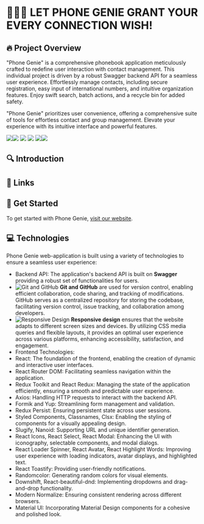 # 🧞‍♂️📱 LET PHONE GENIE GRANT YOUR EVERY CONNECTION WISH!

## :fire: Project Overview
   "Phone Genie" is a comprehensive phonebook application meticulously crafted to redefine user interaction with contact management. This individual project is driven by a robust Swagger backend API for a seamless user experience. Effortlessly manage contacts, including secure registration, easy input of international numbers, and intuitive organization features. Enjoy swift search, batch actions, and a recycle bin for added safety. 

   "Phone Genie" prioritizes user convenience, offering a comprehensive suite of tools for effortless contact and group management. Elevate your experience with its intuitive interface and powerful features.

   ![](https://img.shields.io/badge/Code-JavaScript-informational?style=flat&logo=JavaScript&color=F7DF1E)![](https://img.shields.io/badge/Code-HTML5-informational?style=flat&logo=HTML5&color=E34F26)
   ![](https://img.shields.io/badge/Style-CSS3-informational?style=flat&logo=CSS3&color=1572B6)
   ![](https://img.shields.io/badge/Tools-NPM-informational?style=flat&logo=NPM&color=CB3837)
   ![](https://img.shields.io/badge/Tools-Git-informational?style=flat&logo=Git&color=F05032)![](https://img.shields.io/badge/Tools-GitHub-informational?style=flat&logo=GitHub&color=181717)

## 🔍 Introduction

## 🔗 Links

## :rocket: Get Started

To get started with Phone Genie,
[visit our website](https://marynashavlak.github.io/phonebook/).

## :computer: Technologies

Phone Genie web-application is built using a variety of technologies to ensure a seamless
user experience:
- Backend API: The application's backend API is built on **Swagger**  providing a robust set of       functionalities for users.
- ![Git and GitHub](https://img.shields.io/badge/Git%20and%20GitHub-Used-green)
  **Git and GitHub** are used for version control, enabling efficient
  collaboration, code sharing, and tracking of modifications. GitHub serves as a
  centralized repository for storing the codebase, facilitating version control,
  issue tracking, and collaboration among developers.
- ![Responsive Design](https://img.shields.io/badge/Responsive%20Design-Implemented-blue)
  **Responsive design** ensures that the website adapts to different screen sizes
  and devices. By utilizing CSS media queries and flexible layouts, it provides
  an optimal user experience across various platforms, enhancing accessibility,
  satisfaction, and engagement.
 - Frontend Technologies: 
  - React: The foundation of the frontend, enabling the creation of dynamic and interactive user interfaces.
  - React Router DOM: Facilitating seamless navigation within the application.
  - Redux Toolkit and React Redux: Managing the state of the application efficiently, ensuring a smooth and predictable user experience.
  - Axios: Handling HTTP requests to interact with the backend API.
  - Formik and Yup: Streamlining form management and validation.
  - Redux Persist: Ensuring persistent state across user sessions.
  - Styled Components, Classnames, Clsx: Enabling the styling of components for a visually appealing design.
  - Slugify, Nanoid: Supporting URL and unique identifier generation.
  - React Icons, React Select, React Modal: Enhancing the UI with iconography, selectable components, and modal dialogs.
  - React Loader Spinner, React Avatar, React Highlight Words: Improving user experience with loading indicators, avatar displays, and highlighted text.
  - React Toastify: Providing user-friendly notifications.
  - Randomcolor: Generating random colors for visual elements.
  - Downshift, React-beautiful-dnd: Implementing dropdowns and drag-and-drop functionality.
  - Modern Normalize: Ensuring consistent rendering across different browsers.
  - Material UI: Incorporating Material Design components for a cohesive and polished look.

